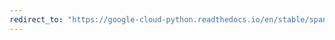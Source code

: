 ```yaml
---
redirect_to: "https://google-cloud-python.readthedocs.io/en/stable/spanner/snapshot-usage.html"
---
```

